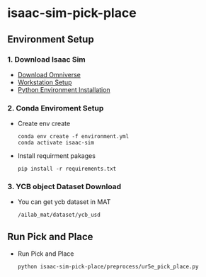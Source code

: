 # isaac-sim-pick-place

## Environment Setup

### 1. Download Isaac Sim
 - [Download Omniverse](https://developer.nvidia.com/isaac-sim)
 - [Workstation Setup](https://docs.omniverse.nvidia.com/app_isaacsim/app_isaacsim/install_basic.html)
 - [Python Environment Installation](https://docs.omniverse.nvidia.com/app_isaacsim/app_isaacsim/install_python.html#advanced-running-with-anaconda)

### 2. Conda Enviroment Setup
 - Create env create
    ```
    conda env create -f environment.yml
    conda activate isaac-sim
    ```

 - Install requirment pakages
    ```
    pip install -r requirements.txt
    ```

### 3. YCB object  Dataset Download
 - You can get ycb dataset in MAT
    ```
    /ailab_mat/dataset/ycb_usd
    ```


## Run Pick and Place

- Run Pick and Place
    ```
    python isaac-sim-pick-place/preprocess/ur5e_pick_place.py
    ```